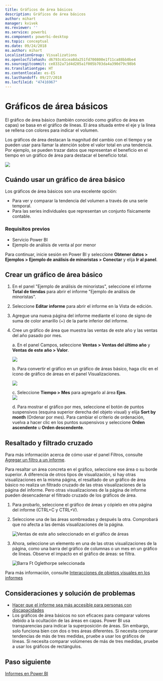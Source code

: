 ```yaml
---
title: Gráficos de área básicos
description: Gráficos de área básicos
author: mihart
manager: kvivek
ms.reviewer: ''
ms.service: powerbi
ms.component: powerbi-desktop
ms.topic: conceptual
ms.date: 09/24/2018
ms.author: mihart
LocalizationGroup: Visualizations
ms.openlocfilehash: d6793c41cea8da251fd700800e1f11ca88bb0be4
ms.sourcegitcommit: ce8332a71d4d205a1f005b703da4a390d79c98b6
ms.translationtype: HT
ms.contentlocale: es-ES
ms.lasthandoff: 09/27/2018
ms.locfileid: "47416967"
---
```

# <a name="basic-area-chart"></a>Gráficos de área básicos
El gráfico de área básico (también conocido como gráfico de área en capas) se basa en el gráfico de líneas. El área situada entre el eje y la línea se rellena con colores para indicar el volumen. 

Los gráficos de área destacan la magnitud del cambio con el tiempo y se pueden usar para llamar la atención sobre el valor total en una tendencia. Por ejemplo, se pueden trazar datos que representan el beneficio en el tiempo en un gráfico de área para destacar el beneficio total.

![](media/power-bi-visualization-basic-area-chart/powerbi-area-chartnew.png)

## <a name="when-to-use-a-basic-area-chart"></a>Cuándo usar un gráfico de área básico
Los gráficos de área básicos son una excelente opción:

* Para ver y comparar la tendencia del volumen a través de una serie temporal. 
* Para las series individuales que representan un conjunto físicamente contable.

### <a name="prerequisites"></a>Requisitos previos
 - Servicio Power BI
 - Ejemplo de análisis de venta al por menor

Para continuar, inicie sesión en Power BI y seleccione **Obtener datos \> Ejemplos \> Ejemplo de análisis de minoristas > Conectar** y elija **Ir al panel**. 

## <a name="create-a-basic-area-chart"></a>Crear un gráfico de área básico
 

1. En el panel "Ejemplo de análisis de minoristas", seleccione el informe **Total de tiendas** para abrir el informe "Ejemplo de análisis de minoristas".
2. Seleccione **Editar informe** para abrir el informe en la Vista de edición.
3. Agregue una nueva página del informe mediante el icono de signo de suma de color amarillo (+) de la parte inferior del informe.
4. Cree un gráfico de área que muestra las ventas de este año y las ventas del año pasado por mes.
   
   a. En el panel Campos, seleccione **Ventas \> Ventas del último año** y **Ventas de este año > Valor**.

   ![](media/power-bi-visualization-basic-area-chart/power-bi-bar-chart.png)

   b.  Para convertir el gráfico en un gráfico de áreas básico, haga clic en el icono de gráfico de áreas en el panel Visualizaciones.

   ![](media/power-bi-visualization-basic-area-chart/convertchart.png)
   
   c.  Seleccione **Tiempo \> Mes** para agregarlo al área **Ejes**.   
   ![](media/power-bi-visualization-basic-area-chart/powerbi-area-chartnew.png)
   
   d.  Para mostrar el gráfico por mes, seleccione el botón de puntos suspensivos (esquina superior derecha del objeto visual) y elija **Sort by month** (Ordenar por mes). Para cambiar el criterio de ordenación, vuelva a hacer clic en los puntos suspensivos y seleccione **Orden ascendente** u **Orden descendente**.

## <a name="highlighting-and-cross-filtering"></a>Resaltado y filtrado cruzado
Para más información acerca de cómo usar el panel Filtros, consulte [Agregar un filtro a un informe](../power-bi-report-add-filter.md).

Para resaltar un área concreta en el gráfico, seleccione ese área o su borde superior.  A diferencia de otros tipos de visualización, si hay otras visualizaciones en la misma página, el resaltado de un gráfico de área básico no realiza un filtrado cruzado de las otras visualizaciones de la página del informe. Pero otras visualizaciones de la página de informe pueden desencadenar el filtrado cruzado de los gráficos de área. 

1. Para probarlo, seleccione el gráfico de áreas y cópielo en otra página del informe (CTRL+C y CTRL+V).
2. Seleccione una de las áreas sombreadas y después la otra. Comprobará que no afecta a las demás visualizaciones de la página.

    ![Ventas de este año seleccionado en el gráfico de áreas](media/power-bi-visualization-basic-area-chart/power-bi-select-area.png)

3. Ahora, seleccione un elemento en una de las otras visualizaciones de la página, como una barra del gráfico de columnas o un mes en un gráfico de líneas. Observe el impacto en el gráfico de áreas: se filtra.  

    ![Barra Ft Oglethorpe seleccionada](media/power-bi-visualization-basic-area-chart/power-bi-filter.png) 

Para más información, consulte [Interacciones de objetos visuales en los informes](../service-reports-visual-interactions.md)


## <a name="considerations-and-troubleshooting"></a>Consideraciones y solución de problemas   
* [Hacer que el informe sea más accesible para personas con discapacidades](../desktop-accessibility.md)
* Los gráficos de área básicos no son eficaces para comparar valores debido a la ocultación de las áreas en capas. Power BI usa transparencias para indicar la superposición de áreas. Sin embargo, solo funciona bien con dos o tres áreas diferentes. Si necesita comparar tendencias de más de tres medidas, pruebe a usar los gráficos de líneas. Si necesita comparar volúmenes de más de tres medidas, pruebe a usar los gráficos de rectángulos.

## <a name="next-step"></a>Paso siguiente
[Informes en Power BI](power-bi-visualization-card.md)  

